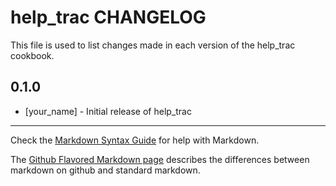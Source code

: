 help_trac CHANGELOG
===================

This file is used to list changes made in each version of the help_trac cookbook.

0.1.0
-----
- [your_name] - Initial release of help_trac

- - -
Check the [Markdown Syntax Guide](http://daringfireball.net/projects/markdown/syntax) for help with Markdown.

The [Github Flavored Markdown page](http://github.github.com/github-flavored-markdown/) describes the differences between markdown on github and standard markdown.
